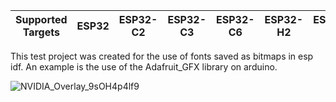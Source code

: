 | Supported Targets | ESP32 | ESP32-C2 | ESP32-C3 | ESP32-C6 | ESP32-H2 | ESP32-P4 | ESP32-S2 | ESP32-S3 |
| ----------------- | ----- | -------- | -------- | -------- | -------- | -------- | -------- | -------- |

This test project was created for the use of fonts saved as bitmaps in esp idf. An example is the use of the Adafruit_GFX library on arduino.


![NVIDIA_Overlay_9sOH4p4lf9](https://github.com/user-attachments/assets/8099f089-46ff-41b9-bcfc-cd2f74b2e1b5)
